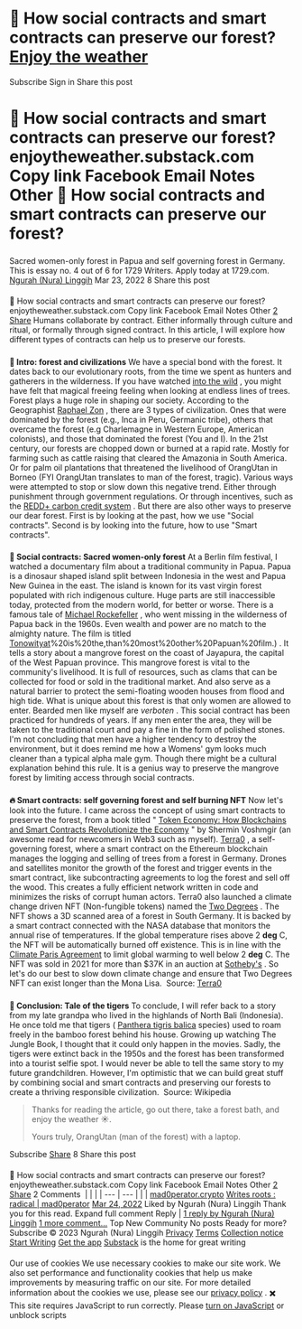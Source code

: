 🌳 How social contracts and smart contracts can preserve our forest?
[![]()]()
[Enjoy the weather]()
==========================================================
Subscribe
Sign in
Share this post
![]()
####
🌳 How social contracts and smart contracts can preserve our forest?
enjoytheweather.substack.com
Copy link
Facebook
Email
Notes
Other
🌳 How social contracts and smart contracts can preserve our forest?
=====================================================================
###
Sacred women-only forest in Papua and self governing forest in Germany. This is essay no. 4 out of 6 for 1729 Writers. Apply today at 1729.com.
[![]()]()
[Ngurah (Nura) Linggih]()
Mar 23, 2022
8
Share this post
![]()
####
🌳 How social contracts and smart contracts can preserve our forest?
enjoytheweather.substack.com
Copy link
Facebook
Email
Notes
Other
[2]()
[Share](javascript:void(0))
Humans collaborate by contract. Either informally through culture and ritual, or formally through signed contract. In this article, I will explore how different types of contracts can help us to preserve our forests.
###
**🤴 Intro: forest and civilizations**
We have a special bond with the forest. It dates back to our evolutionary roots, from the time we spent as hunters and gatherers in the wilderness.
If you have watched
[into the wild]()
, you might have felt that magical freeing feeling when looking at endless lines of trees.
Forest plays a huge role in shaping our society. According to the Geographist
[Raphael Zon]()
, there are 3 types of civilization. Ones that were dominated by the forest (e.g., Inca in Peru, Germanic tribe), others that overcame the forest (e.g Charlemagne in Western Europe, American colonists), and those that dominated the forest (You and I).
In the 21st century, our forests are chopped down or burned at a rapid rate. Mostly for farming such as cattle raising that cleared the Amazonia in South America. Or for palm oil plantations that threatened the livelihood of OrangUtan in Borneo (FYI OrangUtan translates to man of the forest, tragic).
Various ways were attempted to stop or slow down this negative trend. Either through punishment through government regulations. Or through incentives, such as the
[REDD+ carbon credit system]()
.
But there are also other ways to preserve our dear forest. First is by looking at the past, how we use "Social contracts". Second is by looking into the future, how to use "Smart contracts".
[![]()]()
###
**👭 Social contracts: Sacred women-only forest**
At a Berlin film festival, I watched a documentary film about a traditional community in Papua. Papua is a dinosaur shaped island split between Indonesia in the west and Papua New Guinea in the east.
The island is known for its vast virgin forest populated with rich indigenous culture. Huge parts are still inaccessible today, protected from the modern world, for better or worse.
There is a famous tale of
[Michael Rockefeller]()
, who went missing in the wilderness of Papua back in the 1960s. Even wealth and power are no match to the almighty nature.
The film is titled
[Tonowityat]()%20is%20the,than%20most%20other%20Papuan%20film.)
. It tells a story about a mangrove forest on the coast of Jayapura, the capital of the West Papuan province. This mangrove forest is vital to the community's livelihood.
It is full of resources, such as clams that can be collected for food or sold in the traditional market. And also serve as a natural barrier to protect the semi-floating wooden houses from flood and high tide.
What is unique about this forest is that only women are allowed to enter. Bearded men like myself are
*verboten*
.
This social contract has been practiced for hundreds of years. If any men enter the area, they will be taken to the traditional court and pay a fine in the form of polished stones.
I'm not concluding that men have a higher tendency to destroy the environment, but it does remind me how a Womens' gym looks much cleaner than a typical alpha male gym.
Though there might be a cultural explanation behind this rule. It is a genius way to preserve the mangrove forest by limiting access through social contracts.
###
**🔥 Smart contracts: self governing forest and self burning NFT**
Now let's look into the future. I came across the concept of using smart contracts to preserve the forest, from a book titled "
[Token Economy: How Blockchains and Smart Contracts Revolutionize the Economy]()
" by Shermin Voshmgir (an awesome read for newcomers in Web3 such as myself).
[Terra0]()
, a self-governing forest, where a smart contract on the Ethereum blockchain manages the logging and selling of trees from a forest in Germany. Drones and satellites monitor the growth of the forest and trigger events in the smart contract, like subcontracting agreements to log the forest and sell off the wood. This creates a fully efficient network written in code and minimizes the risks of corrupt human actors.
Terra0 also launched a climate change driven NFT (Non-fungible tokens) named the
[Two Degrees]()
. The NFT shows a 3D scanned area of a forest in South Germany. It is backed by a smart contract connected with the NASA database that monitors the annual rise of temperatures.
If the global temperature rises above 2
**deg**
C, the NFT will be automatically burned off existence. This is in line with the
[Climate Paris Agreement]()
to limit global warming to well below 2
**deg**
C.
The NFT was sold in 2021 for more than $37K in an auction at
[Sotheby's]()
. So let's do our best to slow down climate change and ensure that Two Degrees NFT can exist longer than the Mona Lisa.
[![]()]()
Source:
[Terra0]()
###
**🐯 Conclusion: Tale of the tigers**
To conclude, I will refer back to a story from my late grandpa who lived in the highlands of North Bali (Indonesia). He once told me that tigers (
[Panthera tigris balica]()
species) used to roam freely in the bamboo forest behind his house. Growing up watching The Jungle Book, I thought that it could only happen in the movies.
Sadly, the tigers were extinct back in the 1950s and the forest has been transformed into a tourist selfie spot. I would never be able to tell the same story to my future grandchildren.
However, I'm optimistic that we can build great stuff by combining social and smart contracts and preserving our forests to create a thriving responsible civilization.
[![]()]()
Source: Wikipedia
>
>
> Thanks for reading the article, go out there, take a forest bath, and enjoy the weather ☀️.
>
>
>
>
> Yours truly, OrangUtan (man of the forest) with a laptop.
>
>
>
>
Subscribe
[Share]()
8
Share this post
![]()
####
🌳 How social contracts and smart contracts can preserve our forest?
enjoytheweather.substack.com
Copy link
Facebook
Email
Notes
Other
[2]()
[Share](javascript:void(0))
2 Comments
![]()
| | |
| --- | --- |
|
|
[mad0perator.crypto]()
[Writes
roots : radical | mad0perator](_source=substack&utm_medium=web&utm_content=comment_metadata)
[Mar 24, 2022]()
Liked by Ngurah (Nura) Linggih
Thank you for this read.
Expand full comment
Reply
|
[1 reply by Ngurah (Nura) Linggih]()
[1 more comment...]()
Top
New
Community
No posts
Ready for more?
Subscribe
©️ 2023 Ngurah (Nura) Linggih
[Privacy]()
[Terms]()
[Collection notice]()
[Start Writing]()
[Get the app]()
[Substack]()
is the home for great writing
####
Our use of cookies
We use necessary cookies to make our site work. We also set performance and functionality cookies that help us make
improvements by measuring traffic on our site. For more detailed information about the cookies we use, please see our
[privacy policy](/privacy#cookies)
.
✖️
This site requires JavaScript to run correctly. Please
[turn on JavaScript]()
or unblock scripts